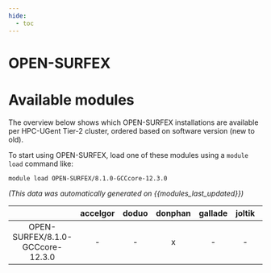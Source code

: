 ```yaml
---
hide:
  - toc
---
```


OPEN-SURFEX
===========

# Available modules


The overview below shows which OPEN-SURFEX installations are available per HPC-UGent Tier-2 cluster, ordered based on software version (new to old).

To start using OPEN-SURFEX, load one of these modules using a `module load` command like:

```shell
module load OPEN-SURFEX/8.1.0-GCCcore-12.3.0
```

*(This data was automatically generated on {{modules_last_updated}})*  

| |accelgor|doduo|donphan|gallade|joltik|shinx|skitty|
| :---: | :---: | :---: | :---: | :---: | :---: | :---: | :---: |
|OPEN-SURFEX/8.1.0-GCCcore-12.3.0|-|-|x|-|-|x|-|
